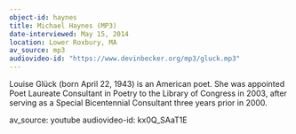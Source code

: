 ```yaml
---
object-id: haynes
title: Michael Haynes (MP3)
date-interviewed: May 15, 2014
location: Lower Roxbury, MA
av_source: mp3
audiovideo-id: "https://www.devinbecker.org/mp3/gluck.mp3"
---
```


Louise Glück (born April 22, 1943) is an American poet. She was appointed Poet Laureate Consultant in Poetry to the Library of Congress in 2003, after serving as a Special Bicentennial Consultant three years prior in 2000.

av_source: youtube
audiovideo-id: kx0Q_SAaT1E
